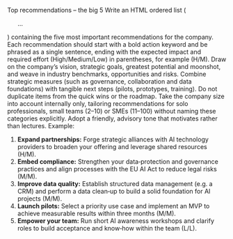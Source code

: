 Top recommendations – the big 5
Write an HTML ordered list (<ol>…</ol>) containing the five most important recommendations for the company. Each recommendation should start with a bold action keyword and be phrased as a single sentence, ending with the expected impact and required effort (High/Medium/Low) in parentheses, for example (H/M). Draw on the company’s vision, strategic goals, greatest potential and moonshot, and weave in industry benchmarks, opportunities and risks. Combine strategic measures (such as governance, collaboration and data foundations) with tangible next steps (pilots, prototypes, training). Do not duplicate items from the quick wins or the roadmap.
Take the company size into account internally only, tailoring recommendations for solo professionals, small teams (2–10) or SMEs (11–100) without naming these categories explicitly. Adopt a friendly, advisory tone that motivates rather than lectures.
Example:
<ol>
  <li><b>Expand partnerships:</b> Forge strategic alliances with AI technology providers to broaden your offering and leverage shared resources (H/M).</li>
  <li><b>Embed compliance:</b> Strengthen your data‑protection and governance practices and align processes with the EU AI Act to reduce legal risks (M/M).</li>
  <li><b>Improve data quality:</b> Establish structured data management (e.g. a CRM) and perform a data clean‑up to build a solid foundation for AI projects (M/M).</li>
  <li><b>Launch pilots:</b> Select a priority use case and implement an MVP to achieve measurable results within three months (M/M).</li>
  <li><b>Empower your team:</b> Run short AI awareness workshops and clarify roles to build acceptance and know‑how within the team (L/L).</li>
</ol>
 
